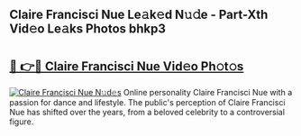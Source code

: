 ## Claire Francisci Nue Le𝚊k𝚎d N𝚞𝚍e - Part-Xth Vid𝚎o Le𝚊ks Photos bhkp3

# <h2><a href="http://fb9uic.evod.top/?m=Claire+Francisci+Nue">🔗 👉🔴 Claire Francisci Nue Vid𝚎o Ph𝚘t𝚘s</a></h2>

[![Claire Francisci Nue N𝚞d𝚎s](https://i.imgur.com/8V9OHl7.gif)](http://fb9uic.evod.top/?m=Claire+Francisci+Nue)
Online personality Claire Francisci Nue with a passion for dance and lifestyle. The public's perception of Claire Francisci Nue has shifted over the years, from a beloved celebrity to a controversial figure. 
